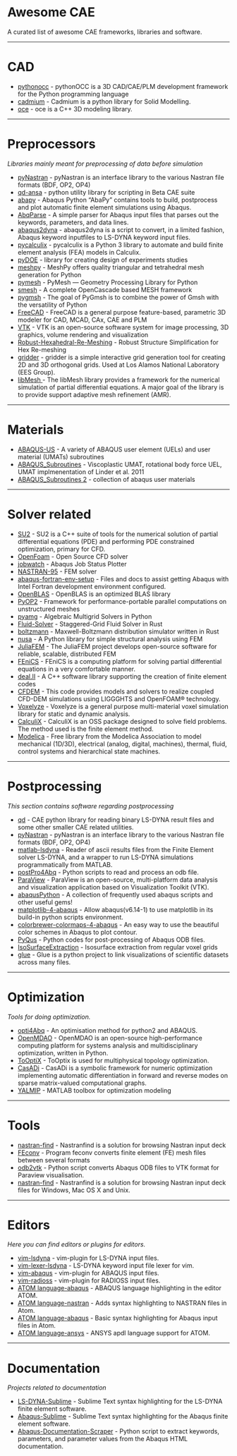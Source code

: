 # Awesome CAE
A curated list of awesome CAE frameworks, libraries and software. 

--------
# CAD

* [pythonocc](https://github.com/tpaviot/pythonocc) - pythonOCC is a 3D CAD/CAE/PLM development framework for the Python programming language
* [cadmium](https://github.com/jay3sh/cadmium) - Cadmium is a python library for Solid Modelling.
* [oce](https://github.com/tpaviot/oce) - oce is a C++ 3D modeling library.


---------------
# Preprocessors

*Libraries mainly meant for preprocessing of data before simulation*

* [pyNastran](https://github.com/SteveDoyle2/pyNastran) - pyNastran is an interface library to the various Nastran file formats (BDF, OP2, OP4)
* [qd-ansa](https://github.com/qd-cae/qd-ansa) - python utility library for scripting in Beta CAE suite
* [abapy](https://github.com/lcharleux/abapy) - Abaqus Python “AbaPy” contains tools to build, postprocess and plot automatic finite element simulations using Abaqus.
* [AbqParse](https://github.com/crmccreary/AbqParse) - A simple parser for Abaqus input files that parses out the keywords, parameters, and data lines.
* [abaqus2dyna](https://github.com/tbhartman/abaqus2dyna) - abaqus2dyna is a script to convert, in a limited fashion, Abaqus keyword inputfiles to LS-DYNA keyword input files.
* [pycalculix](https://github.com/spacether/pycalculix) - pycalculix is a Python 3 library to automate and build finite element analysis (FEA) models in Calculix.
* [pyDOE](https://github.com/tisimst/pyDOE) - library for creating design of experiments studies
* [meshpy](https://mathema.tician.de/software/meshpy) - MeshPy offers quality triangular and tetrahedral mesh generation for Python
* [pymesh](http://pymesh.readthedocs.io/en/latest) - PyMesh — Geometry Processing Library for Python
* [smesh](https://github.com/tpaviot/smesh) - A complete OpenCascade based MESH framework
* [pygmsh](https://github.com/nschloe/pygmsh) - The goal of PyGmsh is to combine the power of Gmsh with the versatility of Python
* [FreeCAD](https://github.com/FreeCAD/FreeCAD) - FreeCAD is a general purpose feature-based, parametric 3D modeler for CAD, MCAD, CAx, CAE and PLM
* [VTK](https://github.com/Kitware/VTK) - VTK is an open-source software system for image processing, 3D graphics, volume rendering and visualization
* [Robust-Hexahedral-Re-Meshing](https://github.com/gaoxifeng/Robust-Hexahedral-Re-Meshing) - Robust Structure Simplification for Hex Re-meshing
* [gridder](https://github.com/lanl/gridder) - gridder is a simple interactive grid generation tool for creating 2D and 3D orthogonal grids. Used at Los Alamos National Laboratory (EES Group). 
* [libMesh ](https://github.com/libMesh/libmesh) - The libMesh library provides a framework for the numerical simulation of partial differential equations. A major goal of the library is to provide support adaptive mesh refinement (AMR).

-----------
# Materials
* [ABAQUS-US](https://github.com/jgomezc1/ABAQUS-US) - A variety of ABAQUS user element (UELs) and user material (UMATs) subroutines 
* [ABAQUS_Subroutines](https://github.com/ALandauer/ABAQUS_Subroutines) - Viscoplastic UMAT, rotational body force UEL, UMAT implmenentation of Linder et al. 2011
* [ABAQUS_Subroutines 2](https://github.com/WeilinDeng/ABAQUS) - collection of abaqus user materials

----------------
# Solver related 

* [SU2](https://github.com/su2code/SU2) - SU2 is a C++ suite of tools for the numerical solution of partial differential equations (PDE) and performing PDE constrained optimization, primary for CFD.
* [OpenFoam](https://github.com/OpenFOAM?tab=repositories) - Open Source CFD solver
* [jobwatch](https://github.com/jakobgager/jobwatch) - Abaqus Job Status Plotter
* [NASTRAN-95](https://github.com/nasa/NASTRAN-95) - FEM solver
* [abaqus-fortran-env-setup](https://github.com/song2001/abaqus-fortran-env-setup) - Files and docs to assist getting Abaqus with Intel Fortran development environment configured. 
* [OpenBLAS](https://github.com/xianyi/OpenBLAS) - OpenBLAS is an optimized BLAS library
* [PyOP2](https://github.com/OP2/PyOP2) - Framework for performance-portable parallel computations on unstructured meshes
* [pyamg](https://github.com/pyamg/pyamg) - Algebraic Multigrid Solvers in Python
* [Fluid-Solver](https://github.com/seanlth/Fluid-Solver) - Staggered-Grid Fluid Solver in Rust
* [boltzmann](https://github.com/seanlth/boltzmann) - Maxwell-Boltzmann distribution simulator written in Rust
* [nusa](https://github.com/JorgeDeLosSantos/nusa) - A Python library for simple structural analysis using FEM
* [JuliaFEM](https://github.com/JuliaFEM/JuliaFEM.jl) - The JuliaFEM project develops open-source software for reliable, scalable, distributed FEM
* [FEniCS](https://fenicsproject.org/) - FEniCS is a computing platform for solving partial differential equations in a very comfortable manner.
* [deal.II](https://www.dealii.org/) -  A C++ software library supporting the creation of finite element codes
* [CFDEM](https://github.com/CFDEMproject/CFDEMcoupling-PUBLIC) - This code provides models and solvers to realize coupled CFD-DEM simulations using LIGGGHTS and OpenFOAM® technology.
* [Voxelyze](https://github.com/jonhiller/Voxelyze) - Voxelyze is a general purpose multi-material voxel simulation library for static and dynamic analysis.
* [CalculiX](https://github.com/GeneralElectric/CalculiX) - CalculiX is an OSS package designed to solve field problems. The method used is the finite element method.
* [Modelica](https://github.com/modelica/Modelica) - Free library from the Modelica Association to model mechanical (1D/3D), electrical (analog, digital, machines), thermal, fluid, control systems and hierarchical state machines.

----------------
# Postprocessing

*This section contains software regarding postprocessing*

* [qd](https://github.com/qd-cae/qd) - CAE python library for reading binary LS-DYNA result files and some other smaller CAE related utilities.
* [pyNastran](https://github.com/SteveDoyle2/pyNastran) - pyNastran is an interface library to the various Nastran file formats (BDF, OP2, OP4)
* [matlab-lsdyna](https://github.com/svenholcombe/matlab-lsdyna) - Reader of ascii results files from the Finite Element solver LS-DYNA, and a wrapper to run LS-DYNA simulations programmatically from MATLAB.
* [postPro4Abq](https://github.com/Solid-Mechanics/postPro4Abq) - Python scripts to read and process an odb file.
* [ParaView](https://github.com/Kitware/ParaView) - ParaView is an open-source, multi-platform data analysis and visualization application based on Visualization Toolkit (VTK).
* [abaqusPython](https://github.com/quisten/abaqusPython) - A collection of frequently used abaqus scripts and other useful gems! 
* [matplotlib-4-abaqus](https://github.com/Solid-Mechanics/matplotlib-4-abaqus) - Allow abaqus(v6.14-1) to use matplotlib in its build-in python scripts environment.
* [colorbrewer-colormaps-4-abaqus](https://github.com/Solid-Mechanics/colorbrewer-colormaps-4-abaqus) - An easy way to use the beautiful color schemes in Abaqus to plot contour.
* [PyQus](https://github.com/JorgeDeLosSantos/pyqus) - Python codes for post-processing of Abaqus ODB files.
* [IsoSurfaceExtraction](https://github.com/mkazhdan/IsoSurfaceExtraction) - Isosurface extraction from regular voxel grids
* [glue](https://github.com/glue-viz/glue) - Glue is a python project to link visualizations of scientific datasets across many files.

--------------
# Optimization

*Tools for doing optimization.*

* [opti4Abq](https://github.com/mengomarlene/opti4Abq) - An optimisation method for python2 and ABAQUS.
* [OpenMDAO](https://github.com/OpenMDAO/OpenMDAO-Framework) - OpenMDAO is an open-source high-performance computing platform for systems analysis and multidisciplinary optimization, written in Python.
* [ToOptiX](https://github.com/ldslpm/ToOptiX) - ToOptix is used for multiphysical topology optimization.
* [CasADi](https://github.com/ldslpm/casadi) - CasADi is a symbolic framework for numeric optimization implementing automatic differentiation in forward and reverse modes on sparse matrix-valued computational graphs.
* [YALMIP](https://github.com/yalmip/YALMIP) - MATLAB toolbox for optimization modeling

--------
# Tools

* [nastran-find](https://github.com/setvisible/nastran-find) - Nastranfind is a solution for browsing Nastran input deck
* [FEconv](https://github.com/victorsndvg/FEconv) - Program feconv converts finite element (FE) mesh files between several formats
* [odb2vtk](https://github.com/Liujie-SYSU/odb2vtk) - Python script converts Abaqus ODB files to VTK format for Paraview visualisation.
* [nastran-find](https://github.com/setvisible/nastran-find) - Nastranfind is a solution for browsing Nastran input deck files for Windows, Mac OS X and Unix.

---------
# Editors

*Here you can find editors or plugins for editors.*

* [vim-lsdyna](https://github.com/gradzikb/vim-lsdyna) - vim-plugin for LS-DYNA input files.
* [vim-lexer-lsdyna](https://github.com/tbhartman/vim-lexer-lsdyna) - LS-DYNA keyword input file lexer for vim.
* [vim-abaqus](https://github.com/gradzikb/vim-abaqus) - vim-plugin for ABAQUS input files.
* [vim-radioss](https://github.com/gradzikb/vim-radioss) - vim-plugin for RADIOSS input files.
* [ATOM language-abaqus](https://atom.io/packages/language-abaqus) - ABAQUS language highlighting in the editor ATOM.
* [ATOM language-nastran](https://atom.io/packages/language-nastran) - Adds syntax highlighting to NASTRAN files in Atom.
* [ATOM language-abaqus](https://github.com/drwillharrison/language-abaqus) - Basic syntax highlighting for Abaqus input files in Atom.
* [ATOM language-ansys](https://atom.io/packages/language-ansys) - ANSYS apdl language support for ATOM.

---------------
# Documentation

*Projects related to documentation*

* [LS-DYNA-Sublime](https://github.com/bendeaton/LS-DYNA-Sublime) - Sublime Text syntax highlighting for the LS-DYNA finite element software.
* [Abaqus-Sublime](https://github.com/bendeaton/Abaqus-Sublime) - Sublime Text syntax highlighting for the Abaqus finite element software.
* [Abaqus-Documentation-Scraper](https://github.com/bendeaton/Abaqus-Documentation-Scraper) - Python script to extract keywords, parameters, and parameter values from the Abaqus HTML documentation.
